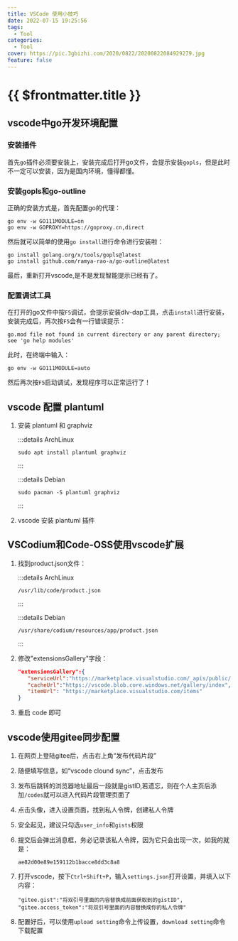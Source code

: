 ```yaml
---
title: VSCode 使用小技巧
date: 2022-07-15 19:25:56
tags:
  - Tool
categories:
  - Tool
cover: https://pic.3gbizhi.com/2020/0822/20200822084929279.jpg
feature: false
---
```

# {{ $frontmatter.title }}

## vscode中go开发环境配置

### 安装插件

首先`go`插件必须要安装上，安装完成后打开go文件，会提示安装`gopls`，但是此时不一定可以安装，因为是国内环境，懂得都懂。

### 安装gopls和go-outline

正确的安装方式是，首先配置go的代理：

```shell
go env -w GO111MODULE=on
go env -w GOPROXY=https://goproxy.cn,direct
```

然后就可以简单的使用`go install`进行命令进行安装啦：

```shell
go install golang.org/x/tools/gopls@latest
go install github.com/ramya-rao-a/go-outline@latest
```

最后，重新打开vscode,是不是发现智能提示已经有了。

### 配置调试工具

在打开的go文件中按`F5`调试，会提示安装dlv-dap工具，点击`install`进行安装，安装完成后，再次按`F5`会有一行错误提示：

```shell
go.mod file not found in current directory or any parent directory; see 'go help modules'
```

此时，在终端中输入：

```shell
go env -w GO111MODULE=auto
```

然后再次按`F5`启动调试，发现程序可以正常运行了！

## vscode 配置 plantuml

1. 安装 plantuml 和 graphviz

   :::details ArchLinux

   ```shell
   sudo apt install plantuml graphviz
   ```

   :::

   :::details Debian

   ```shell
   sudo pacman -S plantuml graphviz
   ```

   :::

2. vscode 安装 plantuml 插件

## VSCodium和Code-OSS使用vscode扩展

1. 找到product.json文件：

   :::details ArchLinux

   ```shell
   /usr/lib/code/product.json
   ```

   :::

   :::details Debian

   ```shell
   /usr/share/codium/resources/app/product.json
   ```

   :::

2. 修改"extensionsGallery"字段：

   ```json
   "extensionsGallery":{
      "serviceUrl":"https://marketplace.visualstudio.com/_apis/public/gallery",
      "cacheUrl":"https://vscode.blob.core.windows.net/gallery/index",
      "itemUrl": "https://marketplace.visualstudio.com/items"
   }
   ```

3. 重启 code 即可

## vscode使用gitee同步配置

1. 在网页上登陆gitee后，点击右上角“发布代码片段”
2. 随便填写信息，如“vscode clound sync”，点击发布
3. 发布后跳转的浏览器地址最后一段就是gistID,若遗忘，则在个人主页后添加`/codes`就可以进入代码片段管理页面了
4. 点击头像，进入设置页面，找到私人令牌，创建私人令牌
5. 安全起见，建议只勾选`user_info`和`gists`权限
6. 提交后会弹出消息框，务必记录该私人令牌，因为它只会出现一次，如我的就是：

   ```shell
   ae82d00e89e159112b1bacce8dd3c8a8
   ```

7. 打开vscode，按下`Ctrl+Shift+P`，输入`settings.json`打开设置，并填入以下内容：

   ```shell
   "gitee.gist":"将双引号里面的内容替换成前面获取到的gistID",
   "gitee.access_token":"将双引号里面的内容替换成你的私人令牌"
   ```

8. 配置好后，可以使用`upload setting`命令上传设置，`download setting`命令下载配置
